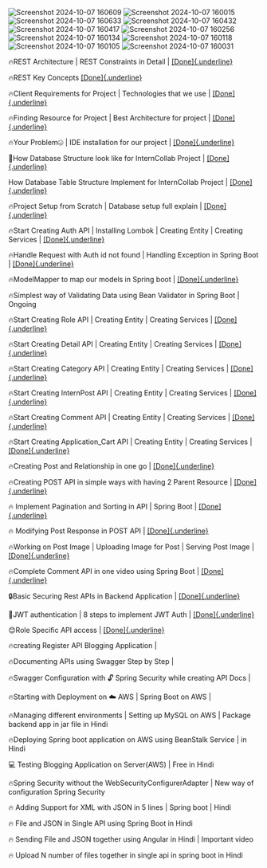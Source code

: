 

![Screenshot 2024-10-07 160609](https://github.com/user-attachments/assets/f73f493f-a103-4728-9c14-96227bf1db71)
![Screenshot 2024-10-07 160015](https://github.com/user-attachments/assets/3914753d-46f0-4f48-8dd5-be680d053aff)
![Screenshot 2024-10-07 160633](https://github.com/user-attachments/assets/0162457e-9e0c-4a60-bdad-27d2d86f8128)
![Screenshot 2024-10-07 160432](https://github.com/user-attachments/assets/e6013051-5b22-456e-94f5-707401f424b0)
![Screenshot 2024-10-07 160417](https://github.com/user-attachments/assets/d59046be-74b8-4db5-9d3e-6ce3c0151db6)
![Screenshot 2024-10-07 160256](https://github.com/user-attachments/assets/a429d5c4-4bcb-424a-a362-5cfed6591557)
![Screenshot 2024-10-07 160134](https://github.com/user-attachments/assets/f2a8b71d-9de4-454d-aa3b-2c69db672265)
![Screenshot 2024-10-07 160118](https://github.com/user-attachments/assets/68fc0f2f-9250-4f69-8d4c-7cebe99f19e1)
![Screenshot 2024-10-07 160105](https://github.com/user-attachments/assets/6dfeb402-6ac7-444d-b7e5-7f372c16bc3c)
![Screenshot 2024-10-07 160031](https://github.com/user-attachments/assets/7d7c0542-edb4-4525-aed8-6759e6d5780a)

🔥REST Architecture \| REST Constraints in Detail \|
[[Done]{.underline}](https://docs.google.com/document/d/1GUpACDPuJa05hGLucRNvpucszKdo-UDoJIuRJUvfrX4/edit#heading=h.agjxfieywo0a)

🔥REST Key Concepts
[[Done]{.underline}](https://docs.google.com/document/d/1GUpACDPuJa05hGLucRNvpucszKdo-UDoJIuRJUvfrX4/edit#heading=h.agjxfieywo0a)

🔥Client Requirements for Project \| Technologies that we use \|
[[Done]{.underline}](https://docs.google.com/document/d/1rujQCs02K3vmvrxEsqVTwrtU5sSexpfWfKadOvL0dO4/edit#heading=h.ydbtfnshlozh)

🔥Finding Resource for Project \| Best Architecture for project \|
[[Done]{.underline}](https://docs.google.com/document/d/1HoL2q2rQAcoaMB1LIIOh4HANmVs3QZ9FmaTLxMsMFJk/edit#heading=h.92hiqhmfw5yh)

🔥Your Problem🤐 \| IDE installation for our project \|
[[Done]{.underline}](https://docs.google.com/document/d/1xZznlnAYVVWKCDR3dNwXc23ZLAfZ0_vYE0N4niNpsSM/edit#heading=h.ez4yt532sdui)

💽How Database Structure look like for InternCollab Project \|
[[Done]{.underline}](https://docs.google.com/document/d/1gj4H7HZeJHuIrqbtGCuD9ajXZZPvqBNvoNcty-pXyiE/edit)

How Database Table Structure Implement for InternCollab Project \|
[[Done]{.underline}](https://docs.google.com/document/d/1gj4H7HZeJHuIrqbtGCuD9ajXZZPvqBNvoNcty-pXyiE/edit#heading=h.8szq59tjqoao)

🔥Project Setup from Scratch \| Database setup full explain \|
[[Done]{.underline}](https://docs.google.com/document/d/1ZQV-KuE87LceEDlyYgV73HvQfNz4-7JHEDZgiyGQlGA/edit#heading=h.6ezul4nfkoym)

🔥Start Creating Auth API \| Installing Lombok \| Creating Entity \|
Creating Services \|
[[Done]{.underline}](https://docs.google.com/document/d/1Yn0hl8gHLTlocMUGB50Gi80z2EznLcjL576zT-1KeWY/edit)

🔥Handle Request with Auth id not found \| Handling Exception in Spring
Boot \|
[[Done]{.underline}](https://docs.google.com/document/d/1o2nfSBWSzoLDQAhojRL5Uei8iG63T-Y-KfDbMYRIwWE/edit)

🔥ModelMapper to map our models in Spring boot \|
[[Done]{.underline}](https://docs.google.com/document/d/1BR9s-520FOw5r0g_cKC828s-ZUx6v8WTo2ntmT3L5gI/edit)

🔥Simplest way of Validating Data using Bean Validator in Spring Boot \|
Ongoing

🔥Start Creating Role API \| Creating Entity \| Creating Services \|
[[Done]{.underline}](https://docs.google.com/document/d/1KWZIqtyTGE19rHyIhyhtMP1odqjpq0_58q3XYE3bhZM/edit#heading=h.dk15cr9ykg43)

🔥Start Creating Detail API \| Creating Entity \| Creating Services \|
[[Done]{.underline}](https://docs.google.com/document/d/1Wvi_9cxJdmzgp6JGnut61MPpN_iUkVQQyn2W2xz0qL8/edit)

🔥Start Creating Category API \| Creating Entity \| Creating Services \|
[[Done]{.underline}](https://docs.google.com/document/d/1lXaqbSdwsHWgTwl9FGIcXDbGj-_xrwnZhUjd5Rvo-MA/edit#heading=h.gjdgxs)

🔥Start Creating InternPost API \| Creating Entity \| Creating Services
\|
[[Done]{.underline}](https://docs.google.com/document/d/1ygrDsNajLI7MnDxJxaEZfIpzVfNQrWP-tBO9OlUrzW0/edit#heading=h.gjdgxs)

🔥Start Creating Comment API \| Creating Entity \| Creating Services \|
[[Done]{.underline}](https://docs.google.com/document/d/1Qj90PnjJuC3gVJya4N-wCbfdyipCPq4BbTKsLZWt7nY/edit)

🔥Start Creating Application_Cart API \| Creating Entity \| Creating
Services \|
[[Done]{.underline}](https://docs.google.com/document/d/1aBjkQwEmJnoHrPEhXXEXeB3dBrCy3UBL2b4MF8LBbUo/edit)

🔥Creating Post and Relationship in one go \|
[[Done]{.underline}](https://docs.google.com/document/d/1Uf0zJR5O6MTGsOJ7IFMhJh0HOFXrmM2S4qWy3tTKm7o/edit)

🔥Creating POST API in simple ways with having 2 Parent Resource \|
[[Done]{.underline}](https://docs.google.com/document/d/10n3-ceJTz8XccjZqVdm6vG6eB44wus5xgAw4agn0Hl0/edit)

🔥 Implement Pagination and Sorting in API \| Spring Boot \|
[[Done]{.underline}](https://docs.google.com/document/d/1Z3QWMhLkKoqt5rHNmlWdtjpwHtELMrTeGcx7Fty3MGE/edit)

🔥 Modifying Post Response in POST API \|
[[Done]{.underline}](https://docs.google.com/document/d/17HJu5mxyiZYm7XYoVsEt4zuY07-mvjwBMpyEjOETkq4/edit#heading=h.hk7v8mh4ytn3)

🔥Working on Post Image \| Uploading Image for Post \| Serving Post
Image \|
[[Done]{.underline}](https://docs.google.com/document/d/1lFi9sX-AL8xMepdiBiIknyHjQvGlzvNpujewRowbyug/edit)

🔥Complete Comment API in one video using Spring Boot \|
[[Done]{.underline}](https://docs.google.com/document/d/1_rxh_Vt7VEN0xnbEJA_InSPng2EoDwHeMbCEwOr_WDM/edit)

🔒Basic Securing Rest APIs in Backend Application \|
[[Done]{.underline}](https://docs.google.com/document/d/1NCoiGdLrvuysuQ7CPpmJpB7cQwJdBjtRd1nE_kRB9ZA/edit)

🔏JWT authentication \| 8 steps to implement JWT Auth \|
[[Done]{.underline}](https://docs.google.com/document/d/1jTX_VaChtAv1JWK0LQka-n3IRYcsxnphm-mze6ARCEU/edit)

😊Role Specific API access \|
[[Done]{.underline}](https://docs.google.com/document/d/1bGEi8NOg1tBWXUSGqWXSV_3QxDk_Q6W3ZOcZqnHJgOI/edit)

🔥creating Register API Blogging Application \|

🔥Documenting APIs using Swagger Step by Step \|

🔥Swagger Configuration with 🔓 Spring Security while creating API Docs
\|

🔥Starting with Deployment on ☁️ AWS \| Spring Boot on AWS \|

🔥Managing different environments \| Setting up MySQL on AWS \| Package
backend app in jar file in Hindi

🔥Deploying Spring boot application on AWS using BeanStalk Service \| in
Hindi

💻 Testing Blogging Application on Server(AWS) \| Free in Hindi

🔥Spring Security without the WebSecurityConfigurerAdapter \| New way of
configuration Spring Security

🔥 Adding Support for XML with JSON in 5 lines \| Spring boot \| Hindi

🔥 File and JSON in Single API using Spring Boot in Hindi

🔥 Sending File and JSON together using Angular in Hindi \| Important
video

🔥 Upload N number of files together in single api in spring boot in
Hindi
